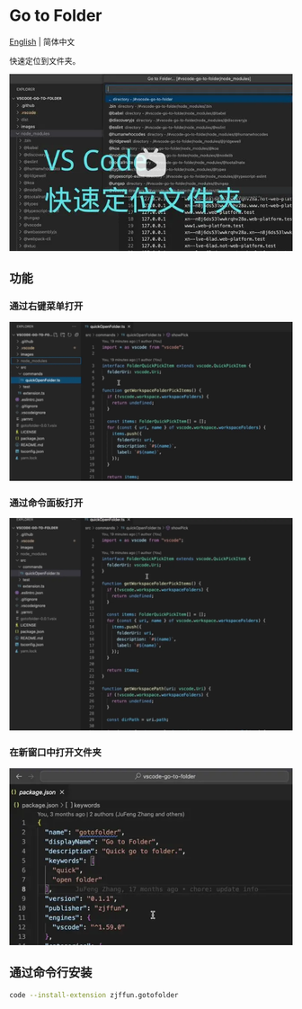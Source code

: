 # Go to Folder

[English](./README.md) | 简体中文

快速定位到文件夹。

[![video](./images/video-bilibili.webp)](https://www.bilibili.com/video/BV1Kg4y1N7JV)

## 功能

### 通过右键菜单打开

![Go to folder by menu](images/go-to-folder-by-menu.webp)

### 通过命令面板打开

![Go to folder by command palette](images/go-to-folder-by-command-palette.webp)

### 在新窗口中打开文件夹

![Open folder in new window](images/open-folder-in-new-window.webp)

## 通过命令行安装

```bash
code --install-extension zjffun.gotofolder
```
